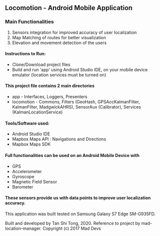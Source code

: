## Locomotion - Android Mobile Application 
### Main Functionalities
1. Sensors integration for improved accuracy of user localization 
2. Map Matching of routes for better visualization
3. Elevation and movement detection of the users 

#### Instructions to Run: 
- Clone/Download project files 
- Build and run 'app' using Android Studio IDE, on your mobile device emulator (location services must be turned on)

#### This project file contains 2 main directories
- app - Interfaces, Loggers, Presenters
- locomotion - Commons, Filters (GeoHash, GPSAccKalmanFilter, KalmanFilter, MadgwickAHRS), SensorAux (Calibrator), Services (KalmanLocationService)

#### Tools/Software used:
- Android Studio IDE
- Mapbox Maps API : Navigations and Directions
- Mapbox Maps SDK
  
#### Full functionalities can be used on an Android Mobile Device with 
- GPS
- Accelerometer
- Gyroscope
- Magnetic Field Sensor
- Barometer

#### These sensors provide us with data points to improve user localization accuracy.
  
This application was built tested on Samsung Galaxy S7 Edge SM-G935FD. 

Built and developed by Tan Shi Tong, 2020.
Reference to project by mad-location-manager.
Copyright (c) 2017 Mad Devs
